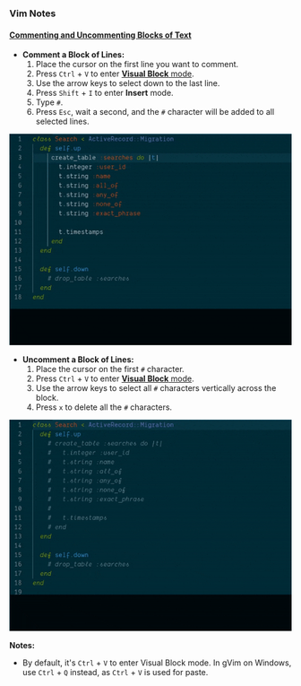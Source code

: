 ### Vim Notes

#### [Commenting and Uncommenting Blocks of Text](https://stackoverflow.com/questions/1676632/whats-a-quick-way-to-comment-uncomment-lines-in-vim)

- **Comment a Block of Lines:**
  1. Place the cursor on the first line you want to comment.
  1. Press `Ctrl` + `V` to enter
     [**Visual Block** mode](https://vim.fandom.com/wiki/Visual_block_mode).
  1. Use the arrow keys to select down to the last line.
  1. Press `Shift` + `I` to enter **Insert** mode.
  1. Type `#`.
  1. Press `Esc`, wait a second, and the `#` character will be added to all
     selected lines.

![lu6aU.gif](assets/lu6aU.gif)

- **Uncomment a Block of Lines:**
  1. Place the cursor on the first `#` character.
  1. Press `Ctrl` + `V` to enter
     [**Visual Block** mode](https://vim.fandom.com/wiki/Visual_block_mode).
  1. Use the arrow keys to select all `#` characters vertically across the
     block.
  1. Press `x` to delete all the `#` characters.

![2Y7eH.gif](assets/2Y7eH.gif)

**Notes:**

- By default, it's `Ctrl` + `V` to enter Visual Block mode. In gVim on Windows,
  use `Ctrl` + `Q` instead, as `Ctrl` + `V` is used for paste.
